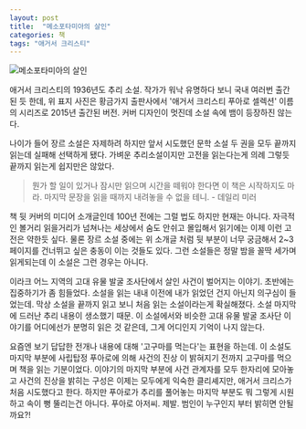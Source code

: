 ```yaml
---
layout: post
title:  "메소포타미아의 살인"
categories: 책
tags: "애거서 크리스티"
---
```

![메소포타미아의 살인](http://image.yes24.com/momo/TopCate0001/kepub/L_536183.jpg)

애거서 크리스티의 1936년도 추리 소설. 작가가 워낙 유명하다 보니 국내 여러번 출간된 듯 한데, 위 표지 사진은  황금가지 출판사에서 '애거서 크리스티 푸아로 셀렉션' 이름의 시리즈로 2015년 출간된 버전. 커버 디자인이 멋진데 소설 속에 뱀이 등장하진 않는다.

나이가 들어 장르 소설은 자제하려 하지만 앞서 시도했던 문학 소설 두 권을 모두 끝까지 읽는데 실패해 선택하게 됐다. 가벼운 추리소설이지만 고전을 읽는다는게 의례 그렇듯 끝까지 읽는게 쉽지만은 않았다.
> 뭔가 할 일이 있거나 잠시만 읽으며 시간을 떼워야 한다면 이 책은 시작하지도 마라. 마지막 문장을 읽을 때까지 내려놓을 수 없을 테니. - 데일리 미러

책 뒷 커버의 미디어 소개글인데 100년 전에는 그럴 법도 하지만 현재는 아니다. 자극적인 볼거리 읽을거리가 넘쳐나는 세상에서 숨도 안쉬고 몰입해서 읽기에는 이제 이런 고전은 약한듯 싶다. 물론 장르 소설 중에는 위 소개글 처럼 뒷 부분이 너무 궁금해서 2~3 페이지를 건너뛰고 싶은 충동이 이는 것들도 있다. 그런 소설들은 정말 밤을 꼴딱 세가며 읽게되는데 이 소설은 그런 경우는 아니다.

이라크 어느 지역의 고대 유물 발굴 조사단에서 살인 사건이 벌어지는 이야기. 초반에는 집중하기가 좀 힘들었다. 소설을 읽는 내내 이전에 내가 읽었던 건지 아닌지 의구심이 들었는데. 막상 소설을 끝까지 읽고 보니 처음 읽는 소설이라는게 확실해졌다. 소설 마지막에 드러난 추리 내용이 생소했기 때문. 이 소설에서와 비슷한 고대 유물 발굴 조사단 이야기를 어디에선가 분명히 읽은 것 같은데, 그게 어디인지 기억이 나지 않는다.

요즘엔 보기 답답한 전개나 내용에 대해 '고구마를 먹는다'는 표현을 하는데. 이 소설도 마지막 부분에 사립탑정 푸아로에 의해 사건의 진상 이 밝혀지기 전까지 고구마를 먹으며 책을 읽는 기분이었다. 이야기의 마지막 부분에 사건 관계자를 모두 한자리에 모아놓고 사건의 진상을 밝히는 구성은 이제는 모두에게 익숙한 클리셰지만, 애거서 크리스가 처음 시도했다고 한다. 하지만 푸아로가 추리를 풀어놓는 마지막 부분도 뭐 그렇게 시원하고 속이 뻥 뚤리는건 아니다. 푸아로 아저씨. 제발. 범인이 누구인지 부터 밝히면 안될까요?!

